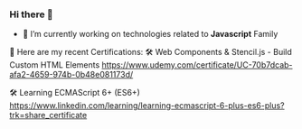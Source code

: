 ### Hi there 👋
- 🔭 I’m currently working on technologies related to <strong>Javascript</strong> Family

📜 Here are my recent Certifications: 
🛠️ Web Components & Stencil.js - Build Custom HTML Elements 
  https://www.udemy.com/certificate/UC-70b7dcab-afa2-4659-974b-0b48e081173d/
  
🛠️ Learning ECMAScript 6+ (ES6+)
  https://www.linkedin.com/learning/learning-ecmascript-6-plus-es6-plus?trk=share_certificate

<!--
**shubhraj/shubhraj** is a ✨ _special_ ✨ repository because its `README.md` (this file) appears on your GitHub profile.

Here are some ideas to get you started:

- 🔭 I’m currently working on ...
- 🌱 I’m currently learning ...
- 👯 I’m looking to collaborate on ...
- 🤔 I’m looking for help with ...
- 💬 Ask me about ...
- 📫 How to reach me: ...
- 😄 Pronouns: ...
- ⚡ Fun fact: ...
-->
